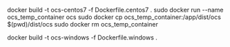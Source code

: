 docker build -t ocs-centos7 -f Dockerfile.centos7 .
sudo docker run --name ocs_temp_container ocs
sudo docker cp ocs_temp_container:/app/dist/ocs $(pwd)/dist/ocs
sudo docker rm ocs_temp_container


docker build -t ocs-windows -f Dockerfile.windows .
